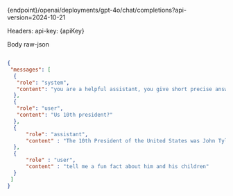 {endpoint}/openai/deployments/gpt-4o/chat/completions?api-version=2024-10-21

Headers:
    api-key: {apiKey}

Body
   raw-json

```json

{
 "messages": [
  {
   "role": "system",
   "content": "you are a helpful assistant, you give short precise answers"
  },
  {
   "role": "user",
   "content": "Us 10th president?"
  },
  {
      "role": "assistant",
      "content" : "The 10th President of the United States was John Tyler."
  },
  {
      "role" : "user",
      "content" : "tell me a fun fact about him and his children"
  }
 ]
}


```